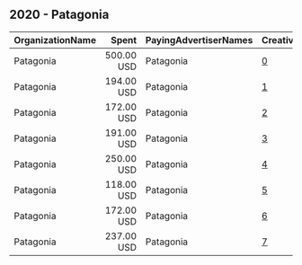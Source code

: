 ## 2020 - Patagonia 
|OrganizationName|Spent|PayingAdvertiserNames|CreativeUrls|Impressions|Genders|AgeBrackets|CountryCodes|BillingAddresses|CandidateBallotInformation|
|:---|---:|:---|:---|---:|:---|:---|:---|:---|:---|
|Patagonia|500.00 USD|Patagonia|[0](https://www.snap.com/political-ads/asset/624d468b9191fd85a2c63b085ab0fd4b9d888973be22c682ffb7d25bedb258fe?mediaType=mp4)|123,270||18+|united states|"235 W Santa Clara St,Ventura,93001,US"||
|Patagonia|194.00 USD|Patagonia|[1](https://www.snap.com/political-ads/asset/7aee94deba9d95f44cdbf2ccffa0458367eb3a840a2cf3782f975ec32ebc7081?mediaType=mp4)|47,314||18+|united states|"235 W Santa Clara St,Ventura,93001,US"||
|Patagonia|172.00 USD|Patagonia|[2](https://www.snap.com/political-ads/asset/1259b62a2408678e1a125456aa3a37f4fed20771fd4056b220c9336982f641d3?mediaType=mp4)|36,312||18+|united states|"235 W Santa Clara St,Ventura,93001,US"||
|Patagonia|191.00 USD|Patagonia|[3](https://www.snap.com/political-ads/asset/7aee94deba9d95f44cdbf2ccffa0458367eb3a840a2cf3782f975ec32ebc7081?mediaType=mp4)|58,432||18+|united states|"235 W Santa Clara St,Ventura,93001,US"||
|Patagonia|250.00 USD|Patagonia|[4](https://www.snap.com/political-ads/asset/4ecaed5dbd1c5d1df48e5c65cba67264b0acccfc847197eef146b24301cda41a?mediaType=mp4)|157,033|||united states|"235 W Santa Clara St,Ventura,93001,US"||
|Patagonia|118.00 USD|Patagonia|[5](https://www.snap.com/political-ads/asset/a8cba41e773c76874fb60610b6615779187799bd471cf73273e92c66881b7c14?mediaType=mp4)|124,315||18+|united states|"235 W Santa Clara St,Ventura,93001,US"||
|Patagonia|172.00 USD|Patagonia|[6](https://www.snap.com/political-ads/asset/1259b62a2408678e1a125456aa3a37f4fed20771fd4056b220c9336982f641d3?mediaType=mp4)|37,668||18+|united states|"235 W Santa Clara St,Ventura,93001,US"||
|Patagonia|237.00 USD|Patagonia|[7](https://www.snap.com/political-ads/asset/98baf677722ead2a56b04c331632c47dfc0bb477643be0540691d81e11dc3ab2?mediaType=mp4)|50,880||18+|united states|"235 W Santa Clara St,Ventura,93001,US"||

